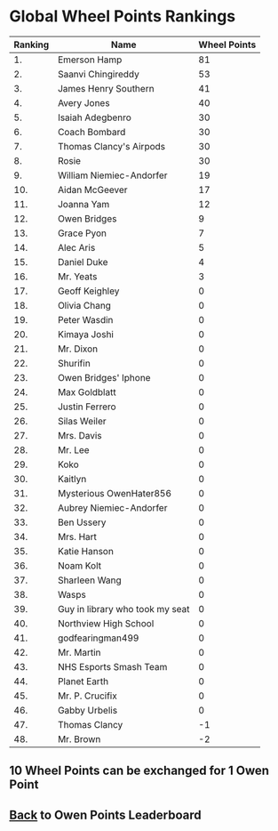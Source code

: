 # Global Wheel Points Rankings

|Ranking|Name|Wheel Points|
| ----------- | ----------- | ----------- |
|1.|Emerson Hamp|81|
|2.|Saanvi Chingireddy|53|
|3.|James Henry Southern|41|
|4.|Avery Jones|40|
|5.|Isaiah Adegbenro|30|
|6.|Coach Bombard|30|
|7.|Thomas Clancy's Airpods|30|
|8.|Rosie|30|
|9.|William Niemiec-Andorfer|19|
|10.|Aidan McGeever|17|
|11.|Joanna Yam|12|
|12.|Owen Bridges|9|
|13.|Grace Pyon|7|
|14.|Alec Aris|5|
|15.|Daniel Duke|4|
|16.|Mr. Yeats|3|
|17.|Geoff Keighley|0|
|18.|Olivia Chang|0|
|19.|Peter Wasdin|0|
|20.|Kimaya Joshi|0|
|21.|Mr. Dixon|0|
|22.|Shurifin|0|
|23.|Owen Bridges' Iphone|0|
|24.|Max Goldblatt|0|
|25.|Justin Ferrero|0|
|26.|Silas Weiler|0|
|27.|Mrs. Davis|0|
|28.|Mr. Lee|0|
|29.|Koko|0|
|30.|Kaitlyn|0|
|31.|Mysterious OwenHater856|0|
|32.|Aubrey Niemiec-Andorfer|0|
|33.|Ben Ussery|0|
|34.|Mrs. Hart|0|
|35.|Katie Hanson|0|
|36.|Noam Kolt|0|
|37.|Sharleen Wang|0|
|38.|Wasps|0|
|39.|Guy in library who took my seat|0|
|40.|Northview High School|0|
|41.|godfearingman499|0|
|42.|Mr. Martin|0|
|43.|NHS Esports Smash Team|0|
|44.|Planet Earth|0|
|45.|Mr. P. Crucifix|0|
|46.|Gabby Urbelis|0|
|47.|Thomas Clancy|-1|
|48.|Mr. Brown|-2|

## 10 Wheel Points can be exchanged for 1 Owen Point

## [Back](../) to Owen Points Leaderboard
